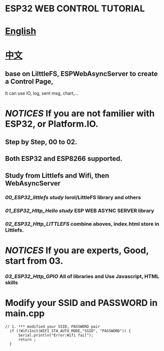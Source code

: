# ESP32 WEB CONTROL TUTORIAL
# [English](03_ESP32_Http_GPIO/README.md)
# [中文](03_ESP32_Http_GPIO/讀我.md)

## base on LilttleFS, ESPWebAsyncServer to create a Control Page, 
It can use IO, log, sent msg, chart,...

# *NOTICES* If you are not familier with ESP32, or Platform.IO. 
## Step by Step, 00 to 02.
## Both ESP32 and ESP8266 supported.
## Study from Littlefs and Wifi, then  WebAsyncServer 

### *00_ESP32_littlefs study*     lorol/LittleFS library and others 

### *01_ESP32_Http_Hello study*   ESP WEB ASYNC SERVER library

### *02_ESP32_Http_LITTLEFS*      combine aboves, index.html store in Littlefs.


# *NOTICES* If you are experts, Good, start from 03.

### *03_ESP32_Http_GPIO*          All of libraries and Use Javascript, HTML skills


# Modify your SSID and PASSWORD in main.cpp
```
// 1. *** modified your SSID, PASSWORD pair 
  if (!WiFiInit(WIFI_STA_AUTO_MODE,"SSID", "PASSWORD")) {
      Serial.println("Error:Wifi fail");
      return ;
  } 
```
